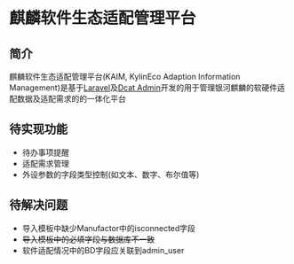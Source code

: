 # 麒麟软件生态适配管理平台

## 简介

麒麟软件生态适配管理平台(KAIM, KylinEco Adaption Information Management)是基于[Laravel](https://laravel.com)及[Dcat Admin](http://www.dcatadmin.com/)开发的用于管理银河麒麟的软硬件适配数据及适配需求的的一体化平台

## 待实现功能
 - 待办事项提醒
 - 适配需求管理
 - 外设参数的字段类型控制(如文本、数字、布尔值等)

## 待解决问题
 - 导入模板中缺少Manufactor中的isconnected字段
 - ~~导入模板中的必填字段与数据库不一致~~
 - 软件适配情况中的BD字段应关联到admin_user
